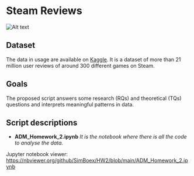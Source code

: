 # Steam Reviews 

![Alt text](https://camo.githubusercontent.com/b09870e49515c8c43bb50b698bc76d9e8cb484d0b93756cb1d1c0bf6f254a528/68747470733a2f2f7777772e766f7274657a2e6e65742f636f6e74656e7474656c6c65722e7068703f63743d6e65777326616374696f6e3d66696c652669643d3138363533)
  
## Dataset
The data in usage are available on [Kaggle](https://www.kaggle.com/najzeko/steam-reviews-2021).
It is a dataset of more than 21 million user reviews of around 300 different games on Steam.

## Goals
The proposed script answers some research (RQs) and theoretical (TQs) questions and interprets meaningful patterns in data. 

## Script descriptions

- **ADM_Homework_2.ipynb**
*It is the notebook where there is all the code to analyse the data.*

Jupyter notebook viewer:
https://nbviewer.org/github/SimBoex/HW2/blob/main/ADM_Homework_2.ipynb

